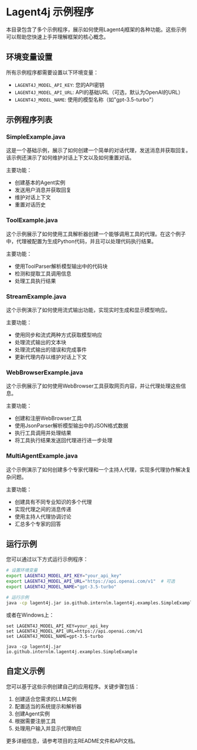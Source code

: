 # Lagent4j 示例程序

本目录包含了多个示例程序，展示如何使用Lagent4j框架的各种功能。这些示例可以帮助您快速上手并理解框架的核心概念。

## 环境变量设置

所有示例程序都需要设置以下环境变量：

- `LAGENT4J_MODEL_API_KEY`: 您的API密钥
- `LAGENT4J_MODEL_API_URL`: API的基础URL（可选，默认为OpenAI的URL）
- `LAGENT4J_MODEL_NAME`: 使用的模型名称（如"gpt-3.5-turbo"）

## 示例程序列表

### SimpleExample.java

这是一个基础示例，展示了如何创建一个简单的对话代理，发送消息并获取回复。该示例还演示了如何维护对话上下文以及如何重置对话。

主要功能：
- 创建基本的Agent实例
- 发送用户消息并获取回复
- 维护对话上下文
- 重置对话历史

### ToolExample.java

这个示例展示了如何使用工具解析器创建一个能够调用工具的代理。在这个例子中，代理被配置为生成Python代码，并且可以处理代码执行结果。

主要功能：
- 使用ToolParser解析模型输出中的代码块
- 检测和提取工具调用信息
- 处理工具执行结果

### StreamExample.java

这个示例演示了如何使用流式输出功能，实现实时生成和显示模型响应。

主要功能：
- 使用同步和流式两种方式获取模型响应
- 处理流式输出的文本块
- 处理流式输出的错误和完成事件
- 更新代理内存以维护对话上下文

### WebBrowserExample.java

这个示例展示了如何使用WebBrowser工具获取网页内容，并让代理处理这些信息。

主要功能：
- 创建和注册WebBrowser工具
- 使用JsonParser解析模型输出中的JSON格式数据
- 执行工具调用并处理结果
- 将工具执行结果发送回代理进行进一步处理

### MultiAgentExample.java

这个示例演示了如何创建多个专家代理和一个主持人代理，实现多代理协作解决复杂问题。

主要功能：
- 创建具有不同专业知识的多个代理
- 实现代理之间的消息传递
- 使用主持人代理协调讨论
- 汇总多个专家的回答

## 运行示例

您可以通过以下方式运行示例程序：

```bash
# 设置环境变量
export LAGENT4J_MODEL_API_KEY="your_api_key"
export LAGENT4J_MODEL_API_URL="https://api.openai.com/v1"  # 可选
export LAGENT4J_MODEL_NAME="gpt-3.5-turbo"

# 运行示例
java -cp lagent4j.jar io.github.internlm.lagent4j.examples.SimpleExample
```

或者在Windows上：

```batch
set LAGENT4J_MODEL_API_KEY=your_api_key
set LAGENT4J_MODEL_API_URL=https://api.openai.com/v1
set LAGENT4J_MODEL_NAME=gpt-3.5-turbo

java -cp lagent4j.jar io.github.internlm.lagent4j.examples.SimpleExample
```

## 自定义示例

您可以基于这些示例创建自己的应用程序。关键步骤包括：

1. 创建适合您需求的LLM实例
2. 配置适当的系统提示和解析器
3. 创建Agent实例
4. 根据需要注册工具
5. 处理用户输入并显示代理响应

更多详细信息，请参考项目的主README文件和API文档。 